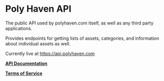 # Poly Haven API

The public API used by polyhaven.com itself, as well as any third party applications.

Provides endpoints for getting lists of assets, categories, and information about individual assets as well.

Currently live at https://api.polyhaven.com

**[API Documentation](https://redocly.github.io/redoc/?url=https://api.polyhaven.com/api-docs/swagger.json&nocors)**

**[Terms of Service](https://github.com/Poly-Haven/Public-API/blob/master/ToS.md)**
